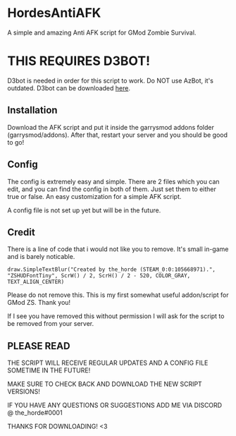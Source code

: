 # HordesAntiAFK

A simple and amazing Anti AFK script for GMod Zombie Survival.

# THIS REQUIRES D3BOT!

D3bot is needed in order for this script to work. Do NOT use AzBot, it's outdated. D3bot can be downloaded [here](https://github.com/Dadido3/D3bot).

## Installation

Download the AFK script and put it inside the garrysmod addons folder (garrysmod/addons). After that, restart your server and you should be good to go!

## Config

The config is extremely easy and simple. There are 2 files which you can edit, and you can find the config in both of them. Just set them to either true or false. An easy customization for a simple AFK script.

A config file is not set up yet but will be in the future.

## Credit

There is a line of code that i would not like you to remove. It's small in-game and is barely noticable.

```draw.SimpleTextBlur("Created by the_horde (STEAM_0:0:105668971).", "ZSHUDFontTiny", ScrW() / 2, ScrH() / 2 - 520, COLOR_GRAY, TEXT_ALIGN_CENTER)```

Please do not remove this. This is my first somewhat useful addon/script for GMod ZS. Thank you!

If I see you have removed this without permission I will ask for the script to be removed from your server.

## PLEASE READ

THE SCRIPT WILL RECEIVE REGULAR UPDATES AND A CONFIG FILE SOMETIME IN THE FUTURE!

MAKE SURE TO CHECK BACK AND DOWNLOAD THE NEW SCRIPT VERSIONS!

IF YOU HAVE ANY QUESTIONS OR SUGGESTIONS ADD ME VIA DISCORD @ the_horde#0001

THANKS FOR DOWNLOADING! <3
